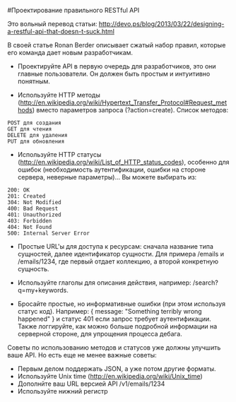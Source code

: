 #Проектирование правильного RESTful API

Это вольный перевод статьи: http://devo.ps/blog/2013/03/22/designing-a-restful-api-that-doesn-t-suck.html

В своей статье Ronan Berder описывает сжатый набор правил, которые его команда дает новым разработчикам.

* Проектируйте API в первую очередь для разработчиков, это они главные пользователи. Он должен быть простым и интуитивно понятным.

* Используйте HTTP методы (http://en.wikipedia.org/wiki/Hypertext_Transfer_Protocol#Request_methods) вместо параметров запроса (?action=create). Список методов: 

```
POST для создания
GET для чтения  
DELETE для удаления  
PUT для обновления
```

* Используйте HTTP статусы (http://en.wikipedia.org/wiki/List_of_HTTP_status_codes), особенно для ошибок (необходимость аутентификации, ошибки на стороне сервера, неверные параметры)... Вы можете выбирать из:

```
200: OK
201: Created
304: Not Modified
400: Bad Request
401: Unauthorized
403: Forbidden
404: Not Found
500: Internal Server Error
```

* Простые URL'ы для доступа к ресурсам: сначала название типа сущностей, далее идентификатор сущности. Для примера /emails и /emails/1234, где первый отдает коллекцию, а второй конкретную сущность.

* Используйте глаголы для описания действия, например: /search?q=my+keywords.

* Бросайте простые, но информативные ошибки (при этом используя статус код). Например: { message: "Something terribly wrong happened" } и статус 401 если запрос требует аутентификации. Также логгируйте, как можно больше подробной информации на серверной стороне, для упрощения процесса дебага.

Советы по использованию методов и статусов уже должны улучшить ваше API. Но есть еще не менее важные советы:

* Первым делом поддержать JSON, а уже потом другие форматы.
* Используйте Unix time (http://en.wikipedia.org/wiki/Unix_time) 
* Дополнйте ваш URL версией API /v1/emails/1234
* Используйте нижний регистр
